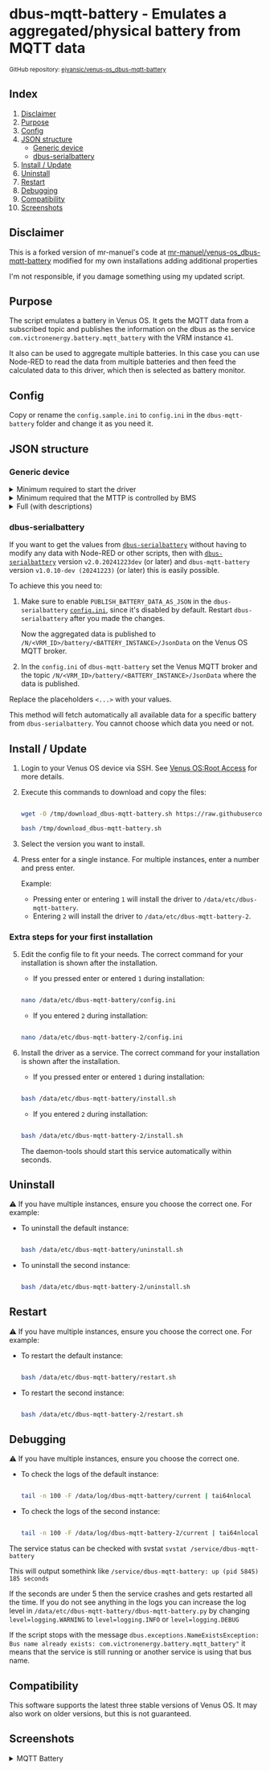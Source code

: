 # dbus-mqtt-battery - Emulates a aggregated/physical battery from MQTT data

<small>GitHub repository: [ejvansic/venus-os_dbus-mqtt-battery](https://github.com/ejvansic/venus-os_dbus-mqtt-battery)</small>

## Index

1. [Disclaimer](#disclaimer)
1. [Purpose](#purpose)
1. [Config](#config)
1. [JSON structure](#json-structure)
    - [Generic device](#generic-device)
    - [dbus-serialbattery](#dbus-serialbattery)
1. [Install / Update](#install--update)
1. [Uninstall](#uninstall)
1. [Restart](#restart)
1. [Debugging](#debugging)
1. [Compatibility](#compatibility)
1. [Screenshots](#screenshots)


## Disclaimer

This is a forked version of mr-manuel's code at [mr-manuel/venus-os_dbus-mqtt-battery](https://github.com/mr-manuel/venus-os_dbus-mqtt-battery) modified for my own installations adding additional properties

I'm not responsible, if you damage something using my updated script.


## Purpose

The script emulates a battery in Venus OS. It gets the MQTT data from a subscribed topic and publishes the information on the dbus as the service `com.victronenergy.battery.mqtt_battery` with the VRM instance `41`.

It also can be used to aggregate multiple batteries. In this case you can use Node-RED to read the data from multiple batteries and then feed the calculated data to this driver, which then is selected as battery monitor.


## Config

Copy or rename the `config.sample.ini` to `config.ini` in the `dbus-mqtt-battery` folder and change it as you need it.


## JSON structure

### Generic device

<details><summary>Minimum required to start the driver</summary>

```json
{
    "Dc": {
        "Power": 321.6,
        "Voltage": 52.7
    },
    "Soc": 63
}
```

</details>

<details><summary>Minimum required that the MTTP is controlled by BMS</summary>

```json
{
    "Dc": {
        "Power": 321.6,
        "Voltage": 52.7
    },
    "Soc": 63,
    "Info": {
        "MaxChargeVoltage": 55.2,
        "MaxChargeCurrent": 80,
        "MaxDischargeCurrent": 120
    }
}
```

</details>

<details><summary>Full (with descriptions)</summary>

Please remove the `--> *` comments to get a valid `JSON`. Comments are not allowed in `JSON` structure, but for simplicity I added them.

```json
{
    "Dc": {
        "Power": 321.6,                       --> Watt
        "Voltage": 52.7,                      --> Volt
        "Current": 6.10,                      --> Ampere - if missing in the JSON, than gets calculated from "power" and "voltage"
        "Temperature": 23                     --> Celsius
    },
    "InstalledCapacity": 200.0,               --> Ampere hours - total battery capacity
    "ConsumedAmphours": 74.5,                 --> Ampere hours - consumed (only positive values) - if missing in the JSON, than gets calculated when "InstalledCapacity" and "Capacity" are set OR only "InstalledCapacity" is set
    "Capacity": 125.5,                        --> Ampere hours - remaining (only positive values) - if missing in the JSON, than gets calculated when "InstalledCapacity" and "ConsumedAmphours" are set OR only "InstalledCapacity" is set
    "Soc": 63,                                --> Percent (0-100) - state of charge
    "TimeToGo": 43967,                        --> Seconds - time until the battery is empty - if missing in the JSON, than gets calculated when "Capacity" is set or calculated
    "Balancing": 0,                           --> Int - 0 = inactive; 1 = active
    "SystemSwitch": 0,                        --> Int - 0 = disabled; 1 = enabled
    "Alarms": {
        "LowVoltage": 0,                      --> Int - 0 = ok; 1 = warning; 2 = alarm
        "HighVoltage": 0,                     --> Int - 0 = ok; 1 = warning; 2 = alarm
        "LowSoc": 0,                          --> Int - 0 = ok; 1 = warning; 2 = alarm
        "HighChargeCurrent": 0,               --> Int - 0 = ok; 1 = warning; 2 = alarm
        "HighDischargeCurrent": 0,            --> Int - 0 = ok; 1 = warning; 2 = alarm
        "HighCurrent": 0,                     --> Int - 0 = ok; 1 = warning; 2 = alarm
        "CellImbalance": 0,                   --> Int - 0 = ok; 1 = warning; 2 = alarm
        "HighChargeTemperature": 0,           --> Int - 0 = ok; 1 = warning; 2 = alarm
        "LowChargeTemperature": 0,            --> Int - 0 = ok; 1 = warning; 2 = alarm
        "LowCellVoltage": 0,                  --> Int - 0 = ok; 1 = warning; 2 = alarm
        "LowTemperature": 0,                  --> Int - 0 = ok; 1 = warning; 2 = alarm
        "HighTemperature": 0,                 --> Int - 0 = ok; 1 = warning; 2 = alarm
        "FuseBlown": 0                        --> Int - 0 = ok; 1 = warning; 2 = alarm
    },
    "Info": {
        "ChargeRequest": 0,                   --> Int - 0 = inactive; 1 = active
        "MaxChargeVoltage": 55.2,             --> Volt - Maximum loading voltage that the MultiPlus/Quattro should use
        "MaxChargeCurrent": 80.0,             --> Ampere - Maximum charge current that the MultiPlus/Quattro should use
        "MaxDischargeCurrent": 120.0          --> Ampere - Maximum discharge current that the MultiPlus/Quattro should use
    },
    "History": {
        "ChargeCycles": 5,                    --> Number - cycles for complete battery lifetime
        "MinimumVoltage": 40.8,               --> Battery voltage minimum over time
        "MaximumVoltage": 58.4,               --> Battery voltage maximum over time
        "TotalAhDrawn": 1057.3                --> Ampere hours - drawn ampere hours for complete battery lifetime
    },
    "System": {
        "MinVoltageCellId": "C3",             --> String - ID of the cell with the lowest voltage - if missing in the JSON, than gets calculated when elements in "Voltages" are present
        "MinCellVoltage": 3.392,              --> Volt - Of the cell with the lowest voltage - if missing in the JSON, than gets calculated when elements in "Voltages" are present
        "MaxVoltageCellId": "C15",            --> String - ID of the cell with the highest voltage - if missing in the JSON, than gets calculated when elements in "Voltages" are present
        "MaxCellVoltage": 3.417,              --> Volt - Of the cell with the highest voltage - if missing in the JSON, than gets calculated when elements in "Voltages" are present

        "MinTemperatureCellId": "C2",         --> String - ID of the cell with the lowest temperature
        "MinCellTemperature": 22.5,           --> Celsius - Of the cell with the lowest temperature
        "MaxTemperatureCellId": "C9",         --> String - ID of the cell with the highest temperature
        "MaxCellTemperature": 23.5,           --> Celsius - Of the cell with the highest temperature
        "MOSTemperature": 23.5,               --> Celsius - Temperature of the Mosfets

        "NrOfModulesOnline": 0,               --> Number - How many modules are online
        "NrOfModulesOffline": 0,              --> Number - How many modules are offline
        "NrOfCellsPerBattery: 0,              --> Number - How many celle are in the battery

        "NrOfModulesBlockingCharge": 0,       --> Number - How many modules are blocking charge
        "NrOfModulesBlockingDischarge": 0     --> Number - How many modules are blocking discharge
    },
    "Voltages": {
        "Cell1":  3.201,                      --> Volt - voltage of this cell
        "Cell2":  3.202,                      --> Volt - voltage of this cell
        "Cell3":  3.203,                      --> Volt - voltage of this cell
        "Cell4":  3.204,                      --> Volt - voltage of this cell
        "Cell5":  3.205,                      --> Volt - voltage of this cell
        "Cell6":  3.206,                      --> Volt - voltage of this cell
        "Cell7":  3.207,                      --> Volt - voltage of this cell
        "Cell8":  3.208,                      --> Volt - voltage of this cell
        "Cell9":  3.209,                      --> Volt - voltage of this cell
        "Cell10": 3.210,                      --> Volt - voltage of this cell
        "Cell11": 3.211,                      --> Volt - voltage of this cell
        "Cell12": 3.212,                      --> Volt - voltage of this cell
        "Cell13": 3.213,                      --> Volt - voltage of this cell
        "Cell14": 3.214,                      --> Volt - voltage of this cell
        "Cell15": 3.215,                      --> Volt - voltage of this cell
        "Cell16": 3.216,                      --> Volt - voltage of this cell
        "Cell17": 3.217,                      --> Volt - voltage of this cell
        "Cell18": 3.218,                      --> Volt - voltage of this cell
        "Cell19": 3.219,                      --> Volt - voltage of this cell
        "Cell20": 3.220,                      --> Volt - voltage of this cell
        "Cell21": 3.221,                      --> Volt - voltage of this cell
        "Cell22": 3.222,                      --> Volt - voltage of this cell
        "Cell23": 3.223,                      --> Volt - voltage of this cell
        "Cell24": 3.224                       --> Volt - voltage of this cell
    },
    "Balances": {
        "Cell1":  0,                          --> Int - 0 = inactive; 1 = cell is beeing balanced
        "Cell2":  0,                          --> Int - 0 = inactive; 1 = cell is beeing balanced
        "Cell3":  0,                          --> Int - 0 = inactive; 1 = cell is beeing balanced
        "Cell4":  0,                          --> Int - 0 = inactive; 1 = cell is beeing balanced
        "Cell5":  0,                          --> Int - 0 = inactive; 1 = cell is beeing balanced
        "Cell6":  0,                          --> Int - 0 = inactive; 1 = cell is beeing balanced
        "Cell7":  0,                          --> Int - 0 = inactive; 1 = cell is beeing balanced
        "Cell8":  0,                          --> Int - 0 = inactive; 1 = cell is beeing balanced
        "Cell9":  0,                          --> Int - 0 = inactive; 1 = cell is beeing balanced
        "Cell10": 0,                          --> Int - 0 = inactive; 1 = cell is beeing balanced
        "Cell11": 0,                          --> Int - 0 = inactive; 1 = cell is beeing balanced
        "Cell12": 0,                          --> Int - 0 = inactive; 1 = cell is beeing balanced
        "Cell13": 0,                          --> Int - 0 = inactive; 1 = cell is beeing balanced
        "Cell14": 0,                          --> Int - 0 = inactive; 1 = cell is beeing balanced
        "Cell15": 0,                          --> Int - 0 = inactive; 1 = cell is beeing balanced
        "Cell16": 0,                          --> Int - 0 = inactive; 1 = cell is beeing balanced
        "Cell17": 0,                          --> Int - 0 = inactive; 1 = cell is beeing balanced
        "Cell18": 0,                          --> Int - 0 = inactive; 1 = cell is beeing balanced
        "Cell19": 0,                          --> Int - 0 = inactive; 1 = cell is beeing balanced
        "Cell20": 0,                          --> Int - 0 = inactive; 1 = cell is beeing balanced
        "Cell21": 0,                          --> Int - 0 = inactive; 1 = cell is beeing balanced
        "Cell22": 0,                          --> Int - 0 = inactive; 1 = cell is beeing balanced
        "Cell23": 0,                          --> Int - 0 = inactive; 1 = cell is beeing balanced
        "Cell24": 0                           --> Int - 0 = inactive; 1 = cell is beeing balanced
    },
    "Io": {
        "AllowToCharge": 0,                   --> Int - 0 = disabled; 1 = enabled
        "AllowToDischarge": 0,                --> Int - 0 = disabled; 1 = enabled
        "AllowToBalance": 0,                  --> Int - 0 = disabled; 1 = enabled
        "ExternalRelay": 0                    --> Int - 0 = disabled; 1 = enabled
    }
}
```

</details>

### dbus-serialbattery

If you want to get the values from [`dbus-serialbattery`](https://github.com/mr-manuel/venus-os_dbus-serialbattery) without having to modify any data with Node-RED or other scripts, then with [`dbus-serialbattery`](https://github.com/mr-manuel/venus-os_dbus-serialbattery) version `v2.0.20241223dev` (or later) and `dbus-mqtt-battery` version `v1.0.10-dev (20241223)` (or later) this is easily possible.

To achieve this you need to:

1. Make sure to enable `PUBLISH_BATTERY_DATA_AS_JSON` in the `dbus-serialbattery` [`config.ini`](https://github.com/mr-manuel/venus-os_dbus-serialbattery/blob/f769aebeac3eb7a51b5f9c4e26ac3dd422d42eff/dbus-serialbattery/config.default.ini#L461-L463), since it's disabled by default. Restart `dbus-serialbattery` after you made the changes.

   Now the aggregated data is published to `/N/<VRM_ID>/battery/<BATTERY_INSTANCE>/JsonData` on the Venus OS MQTT broker.
2. In the `config.ini` of `dbus-mqtt-battery` set the Venus MQTT broker and the topic `/N/<VRM_ID>/battery/<BATTERY_INSTANCE>/JsonData` where the data is published.

Replace the placeholders `<...>` with your values.

This method will fetch automatically all available data for a specific battery from `dbus-serialbattery`. You cannot choose which data you need or not.

## Install / Update

1. Login to your Venus OS device via SSH. See [Venus OS:Root Access](https://www.victronenergy.com/live/ccgx:root_access#root_access) for more details.
2. Execute this commands to download and copy the files:

    ```bash

    wget -O /tmp/download_dbus-mqtt-battery.sh https://raw.githubusercontent.com/ejvansic/venus-os_dbus-mqtt-battery/ejv-master/download.sh

    bash /tmp/download_dbus-mqtt-battery.sh

    ```
3. Select the version you want to install.
4. Press enter for a single instance. For multiple instances, enter a number and press enter.

    Example:

   - Pressing enter or entering `1` will install the driver to `/data/etc/dbus-mqtt-battery`.
   - Entering `2` will install the driver to `/data/etc/dbus-mqtt-battery-2`.

### Extra steps for your first installation

5. Edit the config file to fit your needs. The correct command for your installation is shown after the installation.

   - If you pressed enter or entered `1` during installation:

    ```bash

    nano /data/etc/dbus-mqtt-battery/config.ini

    ```

   - If you entered `2` during installation:

    ```bash

    nano /data/etc/dbus-mqtt-battery-2/config.ini

    ```
6. Install the driver as a service. The correct command for your installation is shown after the installation.

   - If you pressed enter or entered `1` during installation:

    ```bash

    bash /data/etc/dbus-mqtt-battery/install.sh

    ```

   - If you entered `2` during installation:

    ```bash

    bash /data/etc/dbus-mqtt-battery-2/install.sh

    ```

    The daemon-tools should start this service automatically within seconds.

## Uninstall

⚠️ If you have multiple instances, ensure you choose the correct one. For example:

- To uninstall the default instance:

    ```bash

    bash /data/etc/dbus-mqtt-battery/uninstall.sh

    ```
- To uninstall the second instance:

    ```bash

    bash /data/etc/dbus-mqtt-battery-2/uninstall.sh

    ```

## Restart

⚠️ If you have multiple instances, ensure you choose the correct one. For example:

- To restart the default instance:

    ```bash

    bash /data/etc/dbus-mqtt-battery/restart.sh

    ```
- To restart the second instance:

    ```bash

    bash /data/etc/dbus-mqtt-battery-2/restart.sh

    ```

## Debugging

⚠️ If you have multiple instances, ensure you choose the correct one.

- To check the logs of the default instance:

    ```bash

    tail -n 100 -F /data/log/dbus-mqtt-battery/current | tai64nlocal

    ```
- To check the logs of the second instance:

    ```bash

    tail -n 100 -F /data/log/dbus-mqtt-battery-2/current | tai64nlocal

    ```

The service status can be checked with svstat `svstat /service/dbus-mqtt-battery`

This will output somethink like `/service/dbus-mqtt-battery: up (pid 5845) 185 seconds`

If the seconds are under 5 then the service crashes and gets restarted all the time. If you do not see anything in the logs you can increase the log level in `/data/etc/dbus-mqtt-battery/dbus-mqtt-battery.py` by changing `level=logging.WARNING` to `level=logging.INFO` or `level=logging.DEBUG`

If the script stops with the message `dbus.exceptions.NameExistsException: Bus name already exists: com.victronenergy.battery.mqtt_battery"` it means that the service is still running or another service is using that bus name.

## Compatibility

This software supports the latest three stable versions of Venus OS. It may also work on older versions, but this is not guaranteed.

## Screenshots

<details><summary>MQTT Battery</summary>

![MQTT Battery - pages](/screenshots/battery_pages.png)

![MQTT Battery - device list](/screenshots/battery_device_list.png)

![MQTT Battery - device list - mqtt battery](/screenshots/battery_device_list_mqtt-battery_1.png)

![MQTT Battery - device list - mqtt battery](/screenshots/battery_device_list_mqtt-battery_2.png)

![MQTT Battery - device list - mqtt battery](/screenshots/battery_device_list_mqtt-battery_3.png)

![MQTT Battery - device list - mqtt battery](/screenshots/battery_device_list_mqtt-battery_4.png)

![MQTT Battery - device list - mqtt battery](/screenshots/battery_device_list_mqtt-battery_5.png)

![MQTT Battery - device list - mqtt battery](/screenshots/battery_device_list_mqtt-battery_6.png)

![MQTT Battery - device list - mqtt battery](/screenshots/battery_device_list_mqtt-battery_7.png)

![MQTT Battery - device list - mqtt battery](/screenshots/battery_device_list_mqtt-battery_8.png)

![MQTT Battery - device list - mqtt battery](/screenshots/battery_device_list_mqtt-battery_9.png)

![MQTT Battery - device list - mqtt battery](/screenshots/battery_device_list_mqtt-battery_10.png)

![MQTT Battery - device list - mqtt battery](/screenshots/battery_device_list_mqtt-battery_11.png)

![MQTT Battery - device list - mqtt battery](/screenshots/battery_device_list_mqtt-battery_12.png)

</details>
